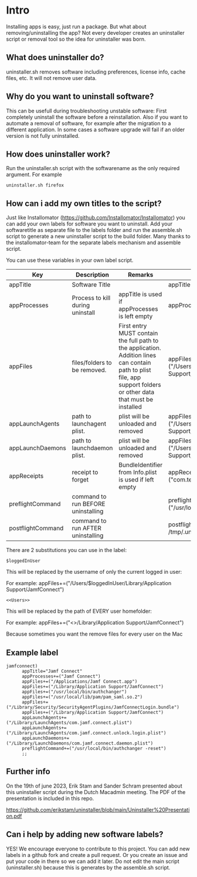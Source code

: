 # Intro
Installing apps is easy, just run a package. But what about removing/uninstalling the app?
Not every developer creates an uninstaller script or removal tool so the idea for uninstaller was born.

## What does uninstaller do?
uninstaller.sh removes software including preferences, license info, cache files, etc. It will not remove user data.


## Why do you want to uninstall software?
This can be usefull during troubleshooting unstable software: First completely uninstall the software before a reinstallation.
Also if you want to automate a removal of software, for example after the migration to a different application.
In some cases a software upgrade will fail if an older version is not fully uninstalled.


## How does uninstaller work?
Run the uninstaller.sh script with the softwarename as the only required argument. For example
```
uninstaller.sh firefox
```

## How can i add my own titles to the script?
Just like Installomator (https://github.com/Installomator/Installomator) you can add your own labels for software you want to uninstall. Add your softwaretitle as separate file to the labels folder and run the assemble.sh script to generate a new uninstaller script to the build folder.
 Many thanks to the installomator-team for the separate labels mechanism and assemble script.
 
You can use these variables in your own label script.


| Key  | Description | Remarks | Example |
| ------------- | ------------- |-------------|-------------|
| appTitle  | Software Title  |  | appTitle="Jamf Connect"|
| appProcesses  | Process to kill during uninstall  | appTitle is used if appProcesses is left empty | appProcesses+=("Jamf Connect")|
| appFiles  | files/folders to be removed. | First entry MUST contain the full path to the application. Addition lines can contain path to plist file, app support folders or other data that must be installed |  appFiles+=("/Users/$loggedInUser/Library/Application Support/JamfConnect")|
| appLaunchAgents  | path to launchagent plist. | plist will be unloaded and removed |  appFiles+=("/Users/$loggedInUser/Library/Application Support/JamfConnect")|
| appLaunchDaemons  | path to launchdaemon plist. | plist will be unloaded and removed  |  appFiles+=("/Users/$loggedInUser/Library/Application Support/JamfConnect")|
| appReceipts  | receipt to forget  | BundleIdentifier from Info.plist is used if left empty  | appReceipts+=("com.teamviewer.AuthorizationPlugin")|
| preflightCommand | command to run BEFORE uninstalling |  | preflightCommand+=("/usr/local/bin/authchanger -reset")|
| postflightCommand | command to run AFTER uninstalling |  | postflightCommand+=("touch /tmp/.uninstall-done")|


There are 2 substitutions you can use in the label:

```
$loggedInUser
```

This will be replaced by the username of only the current logged in user:

For example: appFiles+=("/Users/$loggedInUser/Library/Application Support/JamfConnect")

```
<<Users>>
```
This will be replaced by the path of EVERY user homefolder:

For example: appFiles+=("<<Users>>/Library/Application Support/JamfConnect")

Because sometimes you want the remove files for every user on the Mac


## Example label
```
jamfconnect)
      appTitle="Jamf Connect"
      appProcesses+=("Jamf Connect")
      appFiles+=("/Applications/Jamf Connect.app")
      appFiles+=("/Library/Application Support/JamfConnect")
      appFiles+=("/usr/local/bin/authchanger")
      appFiles+=("/usr/local/lib/pam/pam_saml.so.2")
      appFiles+=("/Library/Security/SecurityAgentPlugins/JamfConnectLogin.bundle")
      appFiles+=("/Library/Application Support/JamfConnect")
      appLaunchAgents+=("/Library/LaunchAgents/com.jamf.connect.plist")
      appLaunchAgents+=("/Library/LaunchAgents/com.jamf.connect.unlock.login.plist")
      appLaunchDaemons+=("/Library/LaunchDaemons/com.jamf.connect.daemon.plist")
      preflightCommand+=("/usr/local/bin/authchanger -reset")
      ;;
```


## Further info
On the 19th of june 2023, Erik Stam and Sander Schram presented about this uninstaller script during the Dutch Macadmin meeting. The PDF of the presentation is included in this repo.

https://github.com/erikstam/uninstaller/blob/main/Uninstaller%20Presentation.pdf


## Can i help by adding new software labels?
YES! We encourage everyone to contribute to this project. You can add new labels in a github fork and create a pull request. Or you create an issue and put your code in there so we can add it later. Do not edit the main script (uninstaller.sh) because this is generates by the assemble.sh script.
